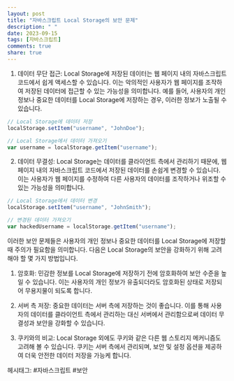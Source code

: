 ```yaml
---
layout: post
title: "자바스크립트 Local Storage의 보안 문제"
description: " "
date: 2023-09-15
tags: [자바스크립트]
comments: true
share: true
---
```


1. 데이터 무단 접근: Local Storage에 저장된 데이터는 웹 페이지 내의 자바스크립트 코드에서 쉽게 액세스할 수 있습니다. 이는 악의적인 사용자가 웹 페이지를 조작하여 저장된 데이터에 접근할 수 있는 가능성을 의미합니다. 예를 들어, 사용자의 개인 정보나 중요한 데이터를 Local Storage에 저장하는 경우, 이러한 정보가 노출될 수 있습니다.

```javascript
// Local Storage에 데이터 저장
localStorage.setItem("username", "JohnDoe");

// Local Storage에서 데이터 가져오기
var username = localStorage.getItem("username");
```

2. 데이터 무결성: Local Storage는 데이터를 클라이언트 측에서 관리하기 때문에, 웹 페이지 내의 자바스크립트 코드에서 저장된 데이터를 손쉽게 변경할 수 있습니다. 이는 사용자가 웹 페이지를 수정하여 다른 사용자의 데이터를 조작하거나 위조할 수 있는 가능성을 의미합니다.

```javascript
// Local Storage에서 데이터 변경
localStorage.setItem("username", "JohnSmith");

// 변경된 데이터 가져오기
var hackedUsername = localStorage.getItem("username");
```

이러한 보안 문제들은 사용자의 개인 정보나 중요한 데이터를 Local Storage에 저장할 때 주의가 필요함을 의미합니다. 다음은 Local Storage의 보안을 강화하기 위해 고려해야 할 몇 가지 방법입니다.

1. 암호화: 민감한 정보를 Local Storage에 저장하기 전에 암호화하여 보안 수준을 높일 수 있습니다. 이는 사용자의 개인 정보가 유출되더라도 암호화된 상태로 저장되어 무용지물이 되도록 합니다.

2. 서버 측 저장: 중요한 데이터는 서버 측에 저장하는 것이 좋습니다. 이를 통해 사용자의 데이터를 클라이언트 측에서 관리하는 대신 서버에서 관리함으로써 데이터 무결성과 보안을 강화할 수 있습니다.

3. 쿠키와의 비교: Local Storage 외에도 쿠키와 같은 다른 웹 스토리지 메커니즘도 고려해 볼 수 있습니다. 쿠키는 서버 측에서 관리되며, 보안 및 설정 옵션을 제공하여 더욱 안전한 데이터 저장을 가능케 합니다.

헤시태그: #자바스크립트 #보안